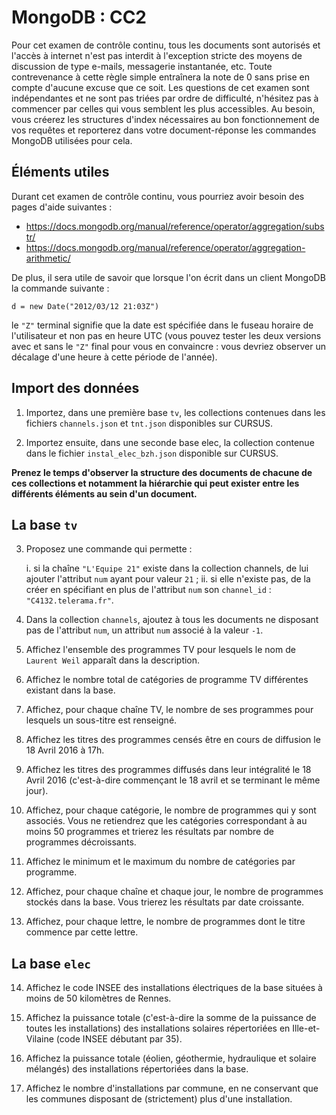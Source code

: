 # MongoDB : CC2

Pour cet examen de contrôle continu, tous les documents sont autorisés et l'accès à internet n'est pas interdit à l'exception stricte des moyens de discussion de type e-mails, messagerie instantanée, etc. Toute contrevenance à cette règle simple entraînera la note de 0 sans prise en compte d'aucune excuse que ce soit.
Les questions de cet examen sont indépendantes et ne sont pas triées par ordre de difficulté, n'hésitez pas à commencer par celles qui vous semblent les plus accessibles.
Au besoin, vous créerez les structures d'index nécessaires au bon fonctionnement de vos requêtes et reporterez dans votre document-réponse les commandes MongoDB utilisées pour cela.

## Éléments utiles

Durant cet examen de contrôle continu, vous pourriez avoir besoin des pages d'aide suivantes :

* <https://docs.mongodb.org/manual/reference/operator/aggregation/substr/>
* <https://docs.mongodb.org/manual/reference/operator/aggregation-arithmetic/>


De plus, il sera utile de savoir que lorsque l'on écrit dans un client MongoDB la commande suivante :
```
d = new Date("2012/03/12 21:03Z")
```
le `"Z"` terminal signifie que la date est spécifiée dans le fuseau horaire de l'utilisateur et non pas en heure UTC (vous pouvez tester les deux versions avec et sans le `"Z"` final pour vous en convaincre : vous devriez observer un décalage d'une heure à cette période de l'année).

## Import des données

1.	Importez, dans une première base `tv`, les collections contenues dans les fichiers `channels.json` et `tnt.json` disponibles sur CURSUS.

2.	Importez ensuite, dans une seconde base elec, la collection contenue dans le fichier `instal_elec_bzh.json` disponible sur CURSUS.

**Prenez le temps d'observer la structure des documents de chacune de ces collections et notamment la hiérarchie qui peut exister entre les différents éléments au sein d'un document.**

## La base `tv`

3.	Proposez une commande qui permette :

	i.	si la chaîne `"L'Equipe 21"` existe dans la collection channels, de lui ajouter l'attribut `num` ayant pour valeur `21` ;
	ii.	si elle n'existe pas, de la créer en spécifiant en plus de l'attribut `num` son `channel_id` : `"C4132.telerama.fr"`.
 
4.	Dans la collection `channels`, ajoutez à tous les documents ne disposant pas de l'attribut `num`, un attribut `num` associé à la valeur `-1`.

5.	Affichez l'ensemble des programmes TV pour lesquels le nom de `Laurent Weil` apparaît dans la description.
 
6.	Affichez le nombre total de catégories de programme TV différentes existant dans la base.

7.	Affichez, pour chaque chaîne TV, le nombre de ses programmes pour lesquels un sous-titre est renseigné.

8.	Affichez les titres des programmes censés être en cours de diffusion le 18 Avril 2016 à 17h.

9.	Affichez les titres des programmes diffusés dans leur intégralité le 18 Avril 2016 (c'est-à-dire commençant le 18 avril et se terminant le même jour).

10.	Affichez, pour chaque catégorie, le nombre de programmes qui y sont associés. Vous ne retiendrez que les catégories correspondant à au moins 50 programmes et trierez les résultats par nombre de programmes décroissants.

11.	Affichez le minimum et le maximum du nombre de catégories par programme.

12.	Affichez, pour chaque chaîne et chaque jour, le nombre de programmes stockés dans la base. Vous trierez les résultats par date croissante.

13.	Affichez, pour chaque lettre, le nombre de programmes dont le titre commence par cette lettre.

## La base `elec`

14.	Affichez le code INSEE des installations électriques de la base situées à moins de 50 kilomètres de Rennes.

15.	Affichez la puissance totale (c'est-à-dire la somme de la puissance de toutes les installations) des installations solaires répertoriées en Ille-et-Vilaine (code INSEE débutant par 35).

16.	Affichez la puissance totale (éolien, géothermie, hydraulique et solaire mélangés) des installations répertoriées dans la base.

17.	Affichez le nombre d'installations par commune, en ne conservant que les communes disposant de (strictement) plus d'une installation.


